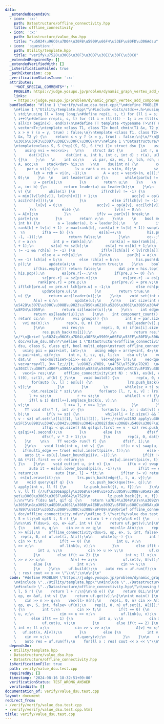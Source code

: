 ```yaml
---
data:
  _extendedDependsOn:
  - icon: ':x:'
    path: Datastructure/offline_connectivity.hpp
    title: offline_connectivity
  - icon: ':x:'
    path: Datastructure/value_dsu.hpp
    title: "\u5024\u96C6\u7D04\u30FB\u5909\u66F4\u53EF\u80FD\u306Adsu"
  - icon: ':question:'
    path: Utility/template.hpp
    title: "verify\u7528\u30C6\u30F3\u30D7\u30EC\u30FC\u30C8"
  _extendedRequiredBy: []
  _extendedVerifiedWith: []
  _isVerificationFailed: true
  _pathExtension: cpp
  _verificationStatusIcon: ':x:'
  attributes:
    '*NOT_SPECIAL_COMMENTS*': ''
    PROBLEM: https://judge.yosupo.jp/problem/dynamic_graph_vertex_add_component_sum
    links:
    - https://judge.yosupo.jp/problem/dynamic_graph_vertex_add_component_sum
  bundledCode: "#line 1 \"verify/value_dsu.test.cpp\"\n#define PROBLEM \"https://judge.yosupo.jp/problem/dynamic_graph_vertex_add_component_sum\"\
    \n#line 1 \"Utility/template.hpp\"\n#include <bits/stdc++.h>\nusing namespace\
    \ std;\nusing ll = long long;\n#define rep(i, s, t) for (ll i = s; i < (ll)(t);\
    \ i++)\n#define rrep(i, s, t) for (ll i = (ll)(t) - 1; i >= (ll)(s); i--)\n#define\
    \ all(x) begin(x), end(x)\n\n#define TT template <typename T>\nTT using vec =\
    \ vector<T>;\ntemplate <class T1, class T2> bool chmin(T1 &x, T2 y) {\n    return\
    \ x > y ? (x = y, true) : false;\n}\ntemplate <class T1, class T2> bool chmax(T1\
    \ &x, T2 y) {\n    return x < y ? (x = y, true) : false;\n}\n/*\n@brief verify\u7528\
    \u30C6\u30F3\u30D7\u30EC\u30FC\u30C8\n*/\n#line 1 \"Datastructure/value_dsu.hpp\"\
    \ntemplate<class S, S (*op)(S, S), S (*e) ()> struct dsu {\n    using vi = vec<int>;\n\
    \    using vvi = vec<vi>;   \n\n    struct dat {\n        int r, u, v, p;\n  \
    \      dat(){}\n        dat(int a, int b, int c, int d) : r(a), u(b), v(c), p(d)\
    \ {}\n    };\n   \n    int cc;\n    vi par, sz, es, lv, lch, rch, rank;\n    vec<S>\
    \ A, acc;\n    stack<dat> his;\n   \n\n    dsu(int n) {\n        cc = n;\n   \
    \     par = vi(n);\n        lv = rank = es = vi(n, 0);\n        sz = vi(n, 1);\n\
    \        lch = rch = vi(n, -1);\n        A = acc = vec<S>(n, e());\n        iota(all(par),\
    \ 0);\n    }\n  \n    int leader(int u) {\n        while(par[u] != u) {\n    \
    \        u = par[u];\n        }\n        return u;\n    }\n    \n    bool same(int\
    \ a, int b) {\n        return leader(a) == leader(b);\n    }\n\n    int update(int\
    \ v) {\n        while(1) {\n            if(rch[v] != -1) {\n                lv[v]\
    \ = min(lv[lch[v]], lv[rch[v]]) + 1;\n                acc[v] = op(A[v], op(acc[lch[v]],\
    \ acc[rch[v]]));\n            }\n            else if(lch[v] != -1) {\n       \
    \         lv[v] = 0;\n                acc[v] = op(A[v], acc[lch[v]]);\n      \
    \      }\n            else {\n                lv[v] = 0;\n                acc[v]\
    \ = A[v];\n            }\n            if(v == par[v]) break;\n            v =\
    \ par[v];\n        }\n        return v;\n    }\n\n    \n    bool merge(int a,\
    \ int b) {\n        a = leader(a), b = leader(b);\n    \n        if(max(rank[a],\
    \ rank[b] + lv[a] + 1)  > max(rank[b], rank[a] + lv[b] + 1)) swap(a, b);\n   \
    \  \n        if(a == b) {\n            es[a]++;\n            his.push(dat(a, -1,\
    \ -1, -1));\n            return false;\n        }\n\n        cc--;\n        int\
    \ r = a;\n        int p = rank[a];\n        rank[a] = max(rank[a], lv[a] + rank[b]\
    \ + 1);\n        sz[a] += sz[b];\n        es[a] += es[b] + 1;\n\n        while(lch[a]\
    \ != -1 && rch[a] != -1) {\n            if(lv[lch[a]] < lv[rch[a]]) a = lch[a];\n\
    \            else a = rch[a];\n        }\n\n        par[b] = a;\n        if(lch[a]\
    \ == -1) lch[a] = b;\n        else rch[a] = b;\n        his.push(dat(r, a, b,\
    \ p));\n        update(a);\n        return true;\n    }\n\n    bool undo () {\n\
    \        if(his.empty()) return false;\n        dat pre = his.top();\n       \
    \ his.pop();\n        es[pre.r]--;\n\n        if(pre.u >= 0) {\n            cc++;\n\
    \            sz[pre.r] -= sz[pre.v];\n            es[pre.r] -= es[pre.v];\n  \
    \          rank[pre.r] = pre.p;\n            par[pre.v] = pre.v;\n           \
    \ if(lch[pre.u] == pre.v) lch[pre.u] = -1;\n            else rch[pre.u] = -1;\n\
    \            update(pre.u);\n        }\n        return true;\n    }\n\n    S get(int\
    \ u) {\n        return acc[leader(u)];\n    }\n\n    void set(int u, S s) {\n\
    \        A[u] = s;\n        update(u);\n    }\n\n    int size(int u) {//u\u304C\
    \u542B\u307E\u308C\u308B\u9023\u7D50\u6210\u5206\u306E\u30B5\u30A4\u30BA\u3092\
    \u8FD4\u3059\n        return sz[leader(u)];\n    }\n\n    int edgecnt(int u) {\n\
    \        return es[leader(u)];\n    }\n\n    int component_count() {\n       \
    \ return cc;\n    }\n\n    vvi groups() {\n        int n = par.size();\n     \
    \   vvi ms(n);\n        rep(v, 0, n) {\n            ms[leader(v)].push_back(v);\n\
    \        }\n\n        vvi res;\n        rep(i, 0, n) if(ms[i].size() > 0) {\n\
    \            res.push_back(ms[i]);\n        }\n        return res;\n    }\n};\n\
    \n/*\n@brief \u5024\u96C6\u7D04\u30FB\u5909\u66F4\u53EF\u80FD\u306Adsu\n@docs\
    \ doc/value_dsu.md\n*/\n#line 1 \"Datastructure/offline_connectivity.hpp\"\ntemplate<class\
    \ dsu, class S, class qif, bool multi_edge>\nstruct offline_connectivity {\n \
    \   using pii = pair<int, int>;\n    using edge = array<int, 4>;\n    using que\
    \ = pair<int, qif>;\n    int n, t, sz, qi, li;\n    dsu uf;\n    vec<vec<pii>>\
    \ dat;\n    vec<multiset<pii>> es;\n    vec<edge> lrs;\n    vec<que> qs;\n   \
    \ vec<array<ll, 3>> lz;//{t, \u9802\u70B9, \u4F5C\u7528\u7D20}  \u4F5C\u7528\u7D20\
    \u304Cll\u3067\u306F\u306A\u3044\u5834\u5408\u3001\u9811\u5F35\u308B\u3002\n \
    \   vec<S> res;\n\n    offline_connectivity(int N) : n(N), es(N), qi(0), li(0),\
    \ t(0), sz(1), uf(N) { }\n\n    void build() {\n        rep(u, 0, n) {\n     \
    \       for(auto [v, l] : es[u]) {\n                lrs.push_back(edge{l, t, int(u),\
    \ v});\n            }\n        }\n       \n        while(sz < t) sz <<= 1;\n \
    \       dat.resize(2 * sz);\n\n        for(auto [l, r, u, v] : lrs) {\n      \
    \      l += sz;\n            r += sz;\n            while(l < r) {\n          \
    \      if(l & 1) dat[l++].emplace_back(u, v);\n                if(r & 1) dat[--r].emplace_back(u,\
    \ v);\n                l >>= 1, r >>= 1;\n            }\n        }\n    }\n\n\
    \    TT void dfs(T f, int v) {\n        for(auto [a, b] : dat[v]) uf.merge(a,\
    \ b);\n        if(v >= sz) {\n            while(li < lz.size() && lz[li][0] ==\
    \ v - sz) uf.set(lz[li][1], lz[li][2]), li++;//set\u2192 apply\u306B\u3059\u308B\
    \u5FC5\u8981\u304C\u3042\u308B\u304B\u3082(dsu\u306B\u5408\u308F\u305B\u308B)\n\
    \            if(qi < qs.size() && qs[qi].first == v - sz) res.push_back(f(uf,\
    \ qs[qi++].second));\n        }\n        else {\n            dfs(f, v * 2);\n\
    \            dfs(f, v * 2 + 1);\n        }\n        rep(i, 0, dat[v].size()) uf.undo();\n\
    \    }\n    \n\n    TT vec<S> run(T f) {\n        dfs(f, 1);\n        return res;\n\
    \    }\n\n    void link(int u, int v) {\n        if(u > v) swap(u, v);\n     \
    \   if(multi_edge == true) es[u].insert(pii(v, t));\n        else {\n        \
    \    auto it = es[u].lower_bound(pii(v, -1));\n            if(it != es[u].end()\
    \ && (*it).first == v) return;\n            es[u].insert(pii(v, t));\n       \
    \ }\n    }\n\n    void cut(int u, int v) {\n        if(u > v) swap(u, v);\n  \
    \      auto it = es[u].lower_bound(pii(v, -1));\n        if(it == es[u].end())\
    \ return;\n        auto [tar, l] = *it;\n        if(tar != v) return;\n      \
    \  es[u].erase(it);\n        lrs.push_back(edge{l, t, u, v});\n        \n    }\n\
    \n    void query(qif q) {\n        qs.push_back(que(t++, q));\n    }\n\n    void\
    \ apply(int v, ll f) {\n        lz.push_back({t, v, f});\n    }\n\n    void set(int\
    \ v, ll f) {//uf\u306Eapply\u306B\u76F8\u5F53\u3059\u308B\u95A2\u6570\u540D\u304C\
    set\u3060\u3063\u305F\u6642\u7528\n        lz.push_back({t, v, f});\n    }\n\n\
    };\n/*\nS f(dsu &uf, qif q) {\n    return \u7B54\u3048\n}\n\u3092run\u306B\u6E21\
    \u3059\n&\u3092\u4ED8\u3051\u308B\u4E8B\u3092\u5FD8\u308C\u305A\u306B\uFF08\u8A08\
    \u7B97\u91CF\u3053\u308F\u308C\u308B\uFF09\n\n@brief offline_connectivity\n@docs\
    \ doc/offline_connectivity.md\n*/\n#line 5 \"verify/value_dsu.test.cpp\"\n\nusing\
    \ S = ll;\nS op(S l, S r) {\n    return l + r;\n}\n\nS e() {\n    return 0LL;\n\
    }\n\n\nS f(dsu<S, op, e> &uf, int v) {\n    return uf.get(v);\n}\n\nint main()\
    \ {\n    int n, q;\n    cin >> n >> q;\n    vec<ll> A(n);\n    rep(i, 0, n) cin\
    \ >> A[i];\n    offline_connectivity<dsu<S, op, e>, S, int, false> uf(n);\n  \
    \  rep(i, 0, n) uf.set(i, A[i]);\n\n    while(q--) {\n        int t;\n       \
    \ cin >> t;\n        if(t == 0) {\n            int u, v;\n            cin >> u\
    \ >> v;\n            uf.link(u, v);\n        }\n        else if(t == 1) {\n  \
    \          int u, v;\n            cin >> u >> v;\n            uf.cut(u, v);\n\
    \        }\n        else if(t == 2) {\n            int v; ll x;\n            cin\
    \ >> v >> x;\n            A[v] += x;\n            uf.set(v, A[v]);\n        }\n\
    \        else {\n            int v;\n            cin >> v;\n            uf.query(v);\n\
    \        }\n    }\n\n    uf.build();\n    auto res = uf.run(f);\n    for(ll x\
    \ : res) cout << x << \"\\n\";\n\n\n}\n"
  code: "#define PROBLEM \"https://judge.yosupo.jp/problem/dynamic_graph_vertex_add_component_sum\"\
    \n#include \"../Utility/template.hpp\"\n#include \"../Datastructure/value_dsu.hpp\"\
    \n#include \"../Datastructure/offline_connectivity.hpp\"\n\nusing S = ll;\nS op(S\
    \ l, S r) {\n    return l + r;\n}\n\nS e() {\n    return 0LL;\n}\n\n\nS f(dsu<S,\
    \ op, e> &uf, int v) {\n    return uf.get(v);\n}\n\nint main() {\n    int n, q;\n\
    \    cin >> n >> q;\n    vec<ll> A(n);\n    rep(i, 0, n) cin >> A[i];\n    offline_connectivity<dsu<S,\
    \ op, e>, S, int, false> uf(n);\n    rep(i, 0, n) uf.set(i, A[i]);\n\n    while(q--)\
    \ {\n        int t;\n        cin >> t;\n        if(t == 0) {\n            int\
    \ u, v;\n            cin >> u >> v;\n            uf.link(u, v);\n        }\n \
    \       else if(t == 1) {\n            int u, v;\n            cin >> u >> v;\n\
    \            uf.cut(u, v);\n        }\n        else if(t == 2) {\n           \
    \ int v; ll x;\n            cin >> v >> x;\n            A[v] += x;\n         \
    \   uf.set(v, A[v]);\n        }\n        else {\n            int v;\n        \
    \    cin >> v;\n            uf.query(v);\n        }\n    }\n\n    uf.build();\n\
    \    auto res = uf.run(f);\n    for(ll x : res) cout << x << \"\\n\";\n\n\n}"
  dependsOn:
  - Utility/template.hpp
  - Datastructure/value_dsu.hpp
  - Datastructure/offline_connectivity.hpp
  isVerificationFile: true
  path: verify/value_dsu.test.cpp
  requiredBy: []
  timestamp: '2024-08-16 18:32:51+09:00'
  verificationStatus: TEST_WRONG_ANSWER
  verifiedWith: []
documentation_of: verify/value_dsu.test.cpp
layout: document
redirect_from:
- /verify/verify/value_dsu.test.cpp
- /verify/verify/value_dsu.test.cpp.html
title: verify/value_dsu.test.cpp
---
```

